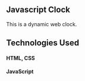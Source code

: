 ## Javascript Clock

This is a dynamic web clock.

## Technologies Used

#### HTML, CSS
#### JavaScript
